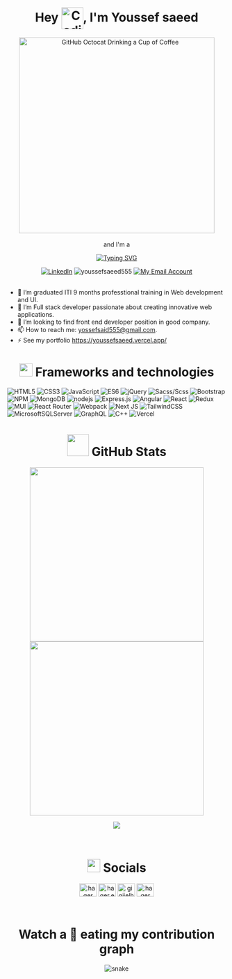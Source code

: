 <div>
 <h1 align="center">Hey  <img align="center" alt="Coding"  width="50" src="https://media.tenor.com/nebZyl8oN7IAAAAi/wave-hello.gif">, I'm Youssef saeed </h1>
 <div align=center> 
    <img align="center" src="https://raw.githubusercontent.com/engsahaly/engsahaly/main/code.gif" alt="GitHub Octocat Drinking a Cup of Coffee" height="450"> 
 </div>
 <br>
<div align="center"> <span>and I'm a</span> </div> 
<div align="center">
  
[![Typing SVG](https://readme-typing-svg.demolab.com?font=Orbitron&weight=600&size=24&duration=4950&pause=1000&color=F7D433&center=true&vCenter=true&width=435&lines=MERN+Developer;Front-End+Developer;NodeJS+Developer+%F0%9F%92%BB)](https://git.io/typing-svg)
 </div>
 
 <div align=center>
    <a href="https://www.linkedin.com/in/youssef-saeed-60aa931a6/"><img src="https://img.shields.io/badge/Linkedin-0077b5?style=flat&logo=linkedin"     
     alt="LinkedIn" /></a>
    <img src="https://komarev.com/ghpvc/?username=youssefsaeed555&label=Profile%20views&color=0e75b6&style=flat" alt="youssefsaeed555" />
    <a href="mailto:yossefsaid555@gmail.com"><img src="https://img.shields.io/badge/Email-My%20Email%20Address-orange" alt="My Email Account" /></a>
 </div>

 <br> 
 
- 🔭 I’m graduated ITI 9 months professtional training in Web development and UI. 
- 🌱 I’m  Full stack developer passionate about creating innovative web applications. 
- 🔎 I’m looking to find front end developer position in good company. 
- 📫 How to reach me: yossefsaid555@gmail.com. 
- ⚡ See my portfolio https://youssefsaeed.vercel.app/
  

<h1 align="center"> <img src="https://media.tenor.com/NC-2C-R86xwAAAAi/laptop.gif" width="30"> Frameworks and technologies</h1>
 
![HTML5](https://img.shields.io/badge/html5-%23E34F26.svg?style=for-the-badge&logo=html5&logoColor=white)
![CSS3](https://img.shields.io/badge/css3-%231572B6.svg?style=for-the-badge&logo=css3&logoColor=white) 
![JavaScript](https://img.shields.io/badge/javascript-%23323330.svg?style=for-the-badge&logo=javascript&logoColor=%23F7DF1E) 
![ES6](https://img.shields.io/badge/ES6-%23F7DF1E.svg?style=for-the-badge&logo=ES6&logoColor=%23323330) 
![jQuery](https://img.shields.io/badge/jquery-%230769AD.svg?style=for-the-badge&logo=jquery&logoColor=white) 
![Sacss/Scss](https://img.shields.io/badge/Sass-%23ff69b4.svg?style=for-the-badge&logo=Sass&logoColor=white) 
![Bootstrap](https://img.shields.io/badge/bootstrap-%23563D7C.svg?style=for-the-badge&logo=bootstrap&logoColor=white) 
![NPM](https://img.shields.io/badge/NPM-%23000000.svg?style=for-the-badge&logo=npm&logoColor=white) 
![MongoDB](https://img.shields.io/badge/MongoDB-%234ea94b.svg?style=for-the-badge&logo=mongodb&logoColor=white)
![nodejs](https://img.shields.io/badge/Node.js-%234ea94b.svg?style=for-the-badge&logo=node&logoColor=white)
![Express.js](https://img.shields.io/badge/express.js-%23404d59.svg?style=for-the-badge&logo=express&logoColor=%2361DAFB) 
![Angular](https://img.shields.io/badge/angular-%23DD0031.svg?style=for-the-badge&logo=angular&logoColor=white)
![React](https://img.shields.io/badge/react-%2320232a.svg?style=for-the-badge&logo=react&logoColor=%2361DAFB) 
![Redux](https://img.shields.io/badge/redux-%23593d88.svg?style=for-the-badge&logo=redux&logoColor=white) 
![MUI](https://img.shields.io/badge/MUI-%230081CB.svg?style=for-the-badge&logo=material-ui&logoColor=white) 
![React Router](https://img.shields.io/badge/React_Router-CA4245?style=for-the-badge&logo=react-router&logoColor=white)
![Webpack](https://img.shields.io/badge/webpack-%238DD6F9.svg?style=for-the-badge&logo=webpack&logoColor=black) 
![Next JS](https://img.shields.io/badge/Next-black?style=for-the-badge&logo=next.js&logoColor=white)
![TailwindCSS](https://img.shields.io/badge/tailwindcss-%2338B2AC.svg?style=for-the-badge&logo=tailwind-css&logoColor=white)
![MicrosoftSQLServer](https://img.shields.io/badge/Microsoft%20SQL%20Sever-CC2927?style=for-the-badge&logo=microsoft%20sql%20server&logoColor=white) 
![GraphQL](https://img.shields.io/badge/-GraphQL-E10098?style=for-the-badge&logo=graphql&logoColor=white) 
![C++](https://img.shields.io/badge/c++-%2300599C.svg?style=for-the-badge&logo=c%2B%2B&logoColor=white)
![Vercel](https://img.shields.io/badge/vercel-%23000000.svg?style=for-the-badge&logo=vercel&logoColor=white) 

 
<div align=center>
 <h1> <img src="https://media.giphy.com/media/IcnxGGAj0ubyB2r5M6/giphy.gif" width=50 height=50> GitHub Stats </h1>
 </div>
<div align="center">
<img src="https://github-readme-stats.vercel.app/api?username=youssefsaeed555&theme=react&hide_border=false&include_all_commits=false" width="400">
<img src="https://github-readme-streak-stats.herokuapp.com/?user=youssefsaeed555&theme=react&hide_border=false" width="400"><br/>
 
![](https://github-readme-stats.vercel.app/api/top-langs/?username=youssefsaeed555&theme=react&hide_border=false&include_all_commits=true&count_private=true&layout=compact)

</div>
<br>

<h1 align="center"> <img src="https://media.giphy.com/media/5WJ6SOKeNKrSzblU4R/giphy.gif" width=30 height=30> Socials </h1>
<p align="center">
<a href="https://www.linkedin.com/in/youssef-saeed-60aa931a6/" target="blank"><img align="center" src="https://raw.githubusercontent.com/rahuldkjain/github-profile-readme-generator/master/src/images/icons/Social/linked-in-alt.svg" alt="hager elhwarii" height="30" width="40" /></a>
<a href="https://www.facebook.com/yossef.said.5/" target="blank"><img align="center" src="https://raw.githubusercontent.com/rahuldkjain/github-profile-readme-generator/master/src/images/icons/Social/facebook.svg" alt="hager.elhwarii" height="30" width="40" /></a>
<a href="https://www.instagram.com/youssefsaeed_1" target="blank"><img align="center" src="https://raw.githubusercontent.com/rahuldkjain/github-profile-readme-generator/master/src/images/icons/Social/instagram.svg" alt="gigiielhwarii" height="30" width="40" /></a>
<a href="https://www.hackerrank.com/yossefsaid555" target="blank"><img align="center" src="https://raw.githubusercontent.com/rahuldkjain/github-profile-readme-generator/master/src/images/icons/Social/hackerrank.svg" alt="hager elhawary" height="30" width="40" /></a>
</p>

<br>
<h1 align = 'Center'>Watch a 🐍 eating my contribution graph</h1>
<p align="center">
  <img src="https://github.com/rock12231/rock12231/blob/output/github-contribution-grid-snake.svg" alt="snake"></center>
</p>

